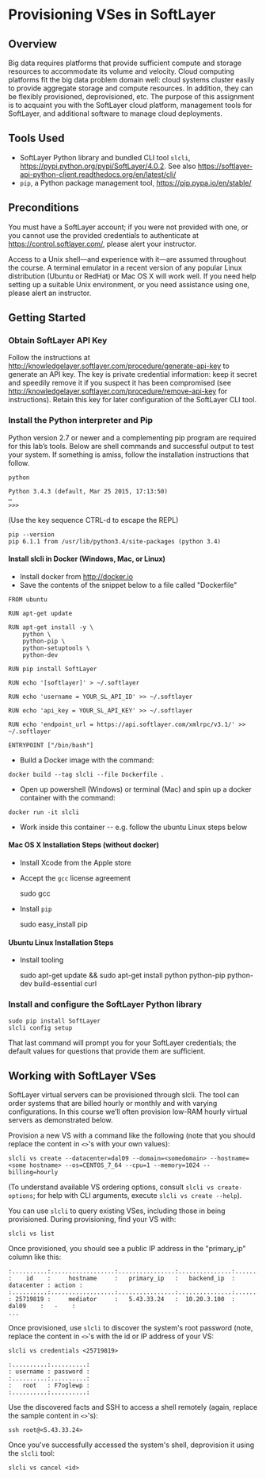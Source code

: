 # Provisioning VSes in SoftLayer

## Overview

Big data requires platforms that provide sufficient compute and storage resources to accommodate its volume and velocity. Cloud computing platforms fit the big data problem domain well: cloud systems cluster easily to provide aggregate storage and compute resources. In addition, they can be flexibly provisioned, deprovisioned, etc. The purpose of this assignment is to acquaint you with the SoftLayer cloud platform, management tools for SoftLayer, and additional software to manage cloud deployments.

## Tools Used

* SoftLayer Python library and bundled CLI tool `slcli`, https://pypi.python.org/pypi/SoftLayer/4.0.2. See also https://softlayer-api-python-client.readthedocs.org/en/latest/cli/
* `pip`, a Python package management tool, https://pip.pypa.io/en/stable/

## Preconditions

You must have a SoftLayer account; if you were not provided with one, or you cannot use the provided credentials to authenticate at https://control.softlayer.com/, please alert your instructor.

Access to a Unix shell—and experience with it—are assumed throughout the course. A terminal emulator in a recent version of any popular Linux distribution (Ubuntu or RedHat) or Mac OS X will work well. If you need help setting up a suitable Unix environment, or you need assistance using one, please alert an instructor.

## Getting Started

### Obtain SoftLayer API Key

Follow the instructions at http://knowledgelayer.softlayer.com/procedure/generate-api-key to generate an API key. The key is private credential information: keep it secret and speedily remove it if you suspect it has been compromised (see http://knowledgelayer.softlayer.com/procedure/remove-api-key for instructions). Retain this key for later configuration of the SoftLayer CLI tool.

### Install the Python interpreter and Pip
Python version 2.7 or newer and a complementing pip program are required for this lab’s tools. Below are shell commands and successful output to test your system. If something is amiss, follow the installation instructions that follow.

    python

    Python 3.4.3 (default, Mar 25 2015, 17:13:50)
    …
    >>>

(Use the key sequence CTRL-d to escape the REPL)

    pip --version
    pip 6.1.1 from /usr/lib/python3.4/site-packages (python 3.4)

#### Install slcli in Docker (Windows, Mac, or Linux)
* Install docker from http://docker.io
* Save the contents of the snippet below to a file called "Dockerfile"

```
FROM ubuntu

RUN apt-get update 

RUN apt-get install -y \
    python \
    python-pip \
    python-setuptools \
    python-dev 

RUN pip install SoftLayer

RUN echo '[softlayer]' > ~/.softlayer

RUN echo 'username = YOUR_SL_API_ID' >> ~/.softlayer

RUN echo 'api_key = YOUR_SL_API_KEY' >> ~/.softlayer

RUN echo 'endpoint_url = https://api.softlayer.com/xmlrpc/v3.1/' >> ~/.softlayer

ENTRYPOINT ["/bin/bash"]
```

* Build a Docker image with the command: 

`docker build --tag slcli --file Dockerfile .`

* Open up powershell (Windows) or terminal (Mac) and spin up a docker container with the command:

`docker run -it slcli`

* Work inside this container -- e.g. follow the ubuntu Linux steps below

#### Mac OS X Installation Steps (without docker)

* Install Xcode from the Apple store
* Accept the `gcc` license agreement

    sudo gcc

* Install `pip`

    sudo easy_install pip

#### Ubuntu Linux Installation Steps

* Install tooling

    sudo apt-get update && sudo apt-get install python python-pip python-dev build-essential curl

### Install and configure the SoftLayer Python library

    sudo pip install SoftLayer
    slcli config setup

That last command will prompt you for your SoftLayer credentials; the default values for questions that provide them are sufficient.

## Working with SoftLayer VSes

SoftLayer virtual servers can be provisioned through slcli. The tool can order systems that are billed hourly or monthly and with varying configurations. In this course we’ll often provision low-RAM hourly virtual servers as demonstrated below.

Provision a new VS with a command like the following (note that you should replace the content in `<>`'s with your own values):

    slcli vs create --datacenter=dal09 --domain=<somedomain> --hostname=<some hostname> --os=CENTOS_7_64 --cpu=1 --memory=1024 --billing=hourly

(To understand available VS ordering options, consult `slcli vs create-options`; for help with CLI arguments, execute `slcli vs create --help`).

You can use `slcli` to query existing VSes, including those in being provisioned. During provisioning, find your VS with:

    slcli vs list

Once provisioned, you should see a public IP address in the "primary_ip" column like this:

    :..........:..................:................:...............:............:........:
    :    id    :     hostname     :   primary_ip   :   backend_ip  : datacenter : action :
    :..........:..................:................:...............:............:........:
    : 25719819 :     mediator     :   5.43.33.24   :  10.20.3.100  :   dal09    :   -    :
    ...

Once provisioned, use `slcli` to discover the system's root password (note, replace the content in `<>`'s with the id or IP address of your VS:

    slcli vs credentials <25719819>

    :..........:..........:
    : username : password :
    :..........:..........:
    :   root   : F7oglewp :
    :..........:..........:

Use the discovered facts and SSH to access a shell remotely (again, replace the sample content in `<>`'s):

    ssh root@<5.43.33.24>

Once you've successfully accessed the system's shell, deprovision it using the `slcli` tool:

    slcli vs cancel <id>

